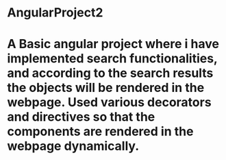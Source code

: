 # AngularProject2

# A Basic angular project where i have implemented search functionalities, and according to the search results the objects will be rendered in the webpage. Used various decorators and directives so that the components are rendered in the webpage dynamically.

